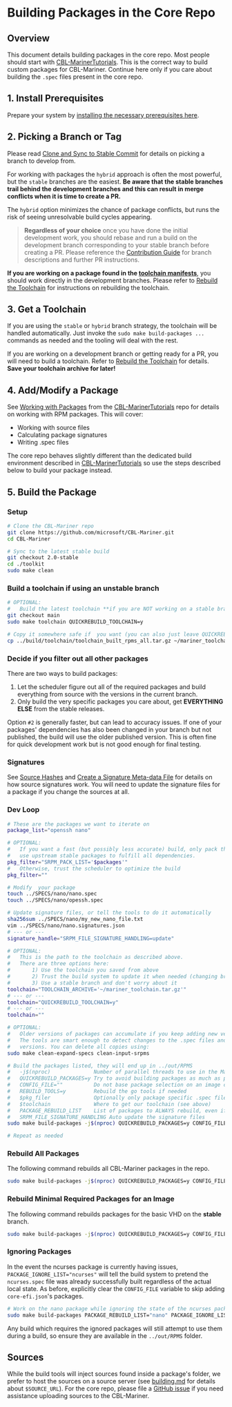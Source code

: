 # Building Packages in the Core Repo

## Overview

This document details building packages in the core repo. Most people should start with [CBL-MarinerTutorials](https://github.com/microsoft/CBL-MarinerTutorials). This is the correct way to build custom packages for CBL-Mariner. Continue here only if you care about building the `.spec` files present in the core repo.

## **1. Install Prerequisites**

Prepare your system by [installing the necessary prerequisites here](prerequisites.md).

## **2. Picking a Branch or Tag**

Please read [Clone and Sync to Stable Commit](../building.md#clone-and-sync-to-stable-commit) for details on picking a branch to develop from.

For working with packages the `hybrid` approach is often the most powerful, but the `stable` branches are the easiest. **Be aware that the stable branches trail behind the development branches and this can result in merge conflicts when it is time to create a PR.**

The `hybrid` option minimizes the chance of package conflicts, but runs the risk of seeing unresolvable build cycles appearing.

> **Regardless of your choice** once you have done the initial development work, you should rebase and run a build on the development branch corresponding to your stable branch before creating a PR. Please reference the [Contribution Guide](CONTRIBUTING.md) for branch descriptions and further PR instructions.

**If you are working on a package found in the [toolchain manifests](../../resources/manifests/package/)**, you should work directly in the development branches. Please refer to [Rebuild the Toolchain](../building.md#rebuild-the-toolchain) for instructions on rebuilding the toolchain.

## **3. Get a Toolchain**

If you are using the `stable` or `hybrid` branch strategy, the toolchain will be handled automatically. Just invoke the `sudo make build-packages ...` commands as needed and the tooling will deal with the rest.

If you are working on a development branch or getting ready for a PR, you will need to build a toolchain. Refer to [Rebuild the Toolchain](../building.md#rebuild-the-toolchain) for details. **Save your toolchain archive for later!**

## **4. Add/Modify a Package**

See [Working with Packages](https://github.com/microsoft/CBL-MarinerTutorials/blob/main/docs/packages/working_with_packages.md#tutorial-customize-your-image-with-unsupported-packages) from the [CBL-MarinerTutorials](https://github.com/microsoft/CBL-MarinerTutorials) repo for details on working with RPM packages. This will cover:

* Working with source files
* Calculating package signatures
* Writing .spec files

The core repo behaves slightly different than the dedicated build environment described in [CBL-MarinerTutorials](https://github.com/microsoft/CBL-MarinerTutorials) so use the steps described below to build your package instead.

## **5. Build the Package**

### Setup

```bash
# Clone the CBL-Mariner repo
git clone https://github.com/microsoft/CBL-Mariner.git
cd CBL-Mariner

# Sync to the latest stable build
git checkout 2.0-stable
cd ./toolkit
sudo make clean
```

### Build a toolchain if using an unstable branch

```bash
# OPTIONAL:
#   Build the latest toolchain **if you are NOT working on a stable branch**
git checkout main
sudo make toolchain QUICKREBUILD_TOOLCHAIN=y

# Copy it somewhere safe if  you want (you can also just leave QUICKREBUILD_TOOLCHAIN=y set)
cp ../build/toolchain/toolchain_built_rpms_all.tar.gz ~/mariner_toolchain.tar.gz
```

### Decide if you filter out all other packages

There are two ways to build packages:

1) Let the scheduler figure out all of the required packages and build everything from source with the versions in the current branch.
2) Only build the very specific packages you care about, get **EVERYTHING ELSE** from the stable releases.

Option `#2` is generally faster, but can lead to accuracy issues. If one of your packages' dependencies has also been changed in your branch but not published, the build will use the older published version. This is often fine for quick development work but is not good enough for final testing.

### Signatures

See [Source Hashes](https://github.com/microsoft/CBL-Mariner/blob/2.0/toolkit/docs/building/building.md#source-hashes) and [Create a Signature Meta-data File](https://github.com/microsoft/CBL-MarinerTutorials/blob/main/docs/packages/working_with_packages.md#create-a-signature-meta-data-file) for details on how source signatures work. You will need to update the signature files for a package if you change the sources at all.

### Dev Loop

```bash
# These are the packages we want to iterate on
package_list="openssh nano"

# OPTIONAL:
#   If you want a fast (but possibly less accurate) build, only pack the specific packages we want to build and
#   use upstream stable packages to fulfill all dependencies.
pkg_filter="SRPM_PACK_LIST='$packages'"
#   Otherwise, trust the scheduler to optimize the build
pkg_filter=""

# Modify  your package
touch ../SPECS/nano/nano.spec
touch ../SPECS/nano/opessh.spec

# Update signature files, or tell the tools to do it automatically
sha256sum ../SPECS/nano/my_new_nano_file.txt
vim ../SPECS/nano/nano.signatures.json
# --- or ---
signature_handle="SRPM_FILE_SIGNATURE_HANDLING=update"

# OPTIONAL:
#   This is the path to the toolchain as described above.
#   There are three options here:
#       1) Use the toolchain you saved from above
#       2) Trust the build system to update it when needed (changing branches will often cause a rebuild)
#       3) Use a stable branch and don't worry about it
toolchain="TOOLCHAIN_ARCHIVE='~/mariner_toolchain.tar.gz'"
# --- or ---
toolchain="QUICKREBUILD_TOOLCHAIN=y"
# --- or ---
toolchain=""

# OPTIONAL:
#   Older versions of packages can accumulate if you keep adding new versions (i.e. 1.2.3-1, 1.2.3-2, 1.3.0-1, etc.).
#   The tools are smart enough to detect changes to the .spec files and re-package the SRPMs as needed, but won't delete old
#   versions. You can delete all copies using:
sudo make clean-expand-specs clean-input-srpms 

# Build the packages listed, they will end up in ../out/RPMS
#   -j$(nproc)              Number of parallel threads to use in the Makefile. The pkg scheduler will make its own choices
#   QUICKREBUILD_PACKAGES=y Try to avoid building packages as much as possible (ie download what we can from the package repo)
#   CONFIG_FILE=""          Do not base package selection on an image config
#   REBUILD_TOOLS=y         Rebuild the go tools if needed
#   $pkg_filer              Optionally only package specific .spec files (see above)
#   $toolchain              Where to get our toolchain (see above)
#   PACKAGE_REBUILD_LIST    List of packages to ALWAYS rebuild, even if they look unchanged (PACKAGE_BUILD_LIST will build them only if they are missing)
#   SRPM_FILE_SIGNATURE_HANDLING Auto update the signature files
sudo make build-packages -j$(nproc) QUICKREBUILD_PACKAGES=y CONFIG_FILE="" REBUILD_TOOLS=y $pkg_filter $toolchain PACKAGE_REBUILD_LIST="$packages" $signature_handle

# Repeat as needed
```

### Rebuild All Packages

The following command rebuilds all CBL-Mariner packages in the repo.

```bash
sudo make build-packages -j$(nproc) QUICKREBUILD_PACKAGES=y CONFIG_FILE="" REBUILD_TOOLS=y $toolchain
```

### Rebuild Minimal Required Packages for an Image

The following command rebuilds packages for the basic VHD on the **stable** branch.

```bash
sudo make build-packages -j$(nproc) QUICKREBUILD_PACKAGES=y CONFIG_FILE=./imageconfigs/core-legacy.json REBUILD_TOOLS=y $toolchain
```

### Ignoring Packages

In the event the ncurses package is currently having issues, `PACKAGE_IGNORE_LIST="ncurses"` will tell the build system to pretend the `ncurses.spec` file was already successfully built regardless of the actual local state. As before, explicitly clear the `CONFIG_FILE` variable to skip adding `core-efi.json`'s packages.

```bash
# Work on the nano package while ignoring the state of the ncurses package
sudo make build-packages PACKAGE_REBUILD_LIST="nano" PACKAGE_IGNORE_LIST="ncurses" CONFIG_FILE=
```

Any build which requires the ignored packages will still attempt to use them during a build, so ensure they are available in the `../out/RPMS` folder.

## Sources

While the build tools will inject sources found inside a package's folder, we prefer to host the sources on a source server (see [building.md](../building.md) for details about `$SOURCE_URL`). For the core repo, please file a [GitHub issue](https://github.com/microsoft/CBL-Mariner/issues) if you need assistance uploading sources to the CBL-Mariner.
